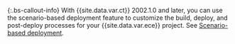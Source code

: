 {:.bs-callout-info}
With {{site.data.var.ct}} 2002.1.0 and later, you can use the scenario-based deployment feature to customize the build, deploy, and post-deploy processes for your {{site.data.var.ece}} project. See [Scenario-based deployment]({{site.baseurl}}/cloud/deploy/scenario-based-deployment.html).
